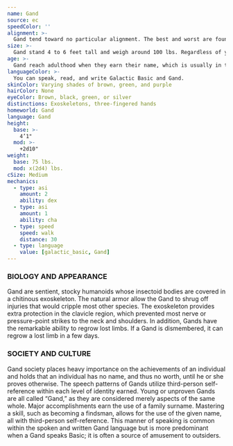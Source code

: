 ```yaml
---
name: Gand
source: ec
speedColor: ''
alignment: >-
  Gand tend toward no particular alignment. The best and worst are found among them.
size: >-
  Gand stand 4 to 6 feet tall and weigh around 100 lbs. Regardless of your position in that range, your size is Medium.
age: >-
  Gand reach adulthood when they earn their name, which is usually in their teens, and live to be about 70 on average.
languageColor: >-
  You can speak, read, and write Galactic Basic and Gand. 
skinColor: Varying shades of brown, green, and purple
hairColor: None
eyeColor: Brown, black, green, or silver
distinctions: Exoskeletons, three-fingered hands
homeworld: Gand
language: Gand
height:
  base: >-
    4’1"
  mod: >-
    +2d10"
weight:
  base: 75 lbs.
  mod: x(2d4) lbs.
cSize: Medium
mechanics:
  - type: asi
    amount: 2
    ability: dex
  - type: asi
    amount: 1
    ability: cha
  - type: speed
    speed: walk
    distance: 30
  - type: language
    value: [galactic_basic, Gand]
---
```

### BIOLOGY AND APPEARANCE
Gand are sentient, stocky humanoids whose insectoid bodies are covered in a chitinous exoskeleton. The natural armor allow the Gand to shrug off injuries that would cripple most other species. The exoskeleton provides extra protection in the clavicle region, which prevented most nerve or pressure-point strikes to the neck and shoulders. In addition, Gands have the remarkable ability to regrow lost limbs. If a Gand is dismembered, it can regrow a lost limb in a few days.

### SOCIETY AND CULTURE
Gand society places heavy importance on the achievements of an individual and holds that an individual has no name, and thus no worth, until he or she proves otherwise. The speech patterns of Gands utilize third-person self-reference within each level of identity earned. Young or unproven Gands are all called “Gand,” as they are considered merely aspects of the same whole. Major accomplishments earn the use of a family surname. Mastering a skill, such as becoming a findsman, allows for the use of the given name, all with third-person self-reference. This manner of speaking is common within the spoken and written Gand language but is more predominant when a Gand speaks Basic; it is often a source of amusement to outsiders.
    
